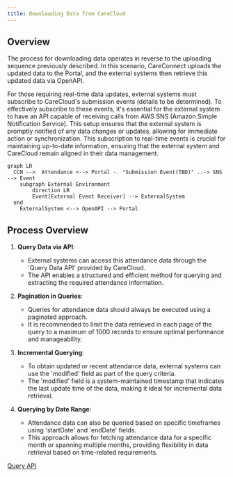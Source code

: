 ```yaml
---
title: Downloading Data from CareCloud
---
```


## Overview

The process for downloading data operates in reverse to the uploading sequence previously described. In this scenario,
CareConnect uploads the updated data to the Portal, and the external systems then retrieve this updated data via
OpenAPI.

For those requiring real-time data updates, external systems must subscribe to CareCloud's submission events (details to
be determined). To effectively subscribe to these events, it's essential for the external system to have an API capable
of receiving calls from AWS SNS (Amazon Simple Notification Service). This setup ensures that the external system is
promptly notified of any data changes or updates, allowing for immediate action or synchronization. This subscription to
real-time events is crucial for maintaining up-to-date information, ensuring that the external system and CareCloud
remain aligned in their data management.

```
graph LR
  CCN -->  Attendance <--> Portal -. "Submission Event(TBD)" ..-> SNS --> Event
	subgraph External Environment
		direction LR
		Event[External Event Receiver] --> ExternalSystem
  end
	ExternalSystem <--> OpenAPI --> Portal
```

## Process Overview

1. **Query Data via API**:

   - External systems can access this attendance data through the 'Query Data API' provided by CareCloud.
   - The API enables a structured and efficient method for querying and extracting the required attendance information.

2. **Pagination in Queries**:

   - Queries for attendance data should always be executed using a paginated approach.
   - It is recommended to limit the data retrieved in each page of the query to a maximum of 1000 records to ensure
     optimal performance and manageability.

3. **Incremental Querying**:

   - To obtain updated or recent attendance data, external systems can use the 'modified' field as part of the query
     criteria.
   - The 'modified' field is a system-maintained timestamp that indicates the last update time of the data, making it
     ideal for incremental data retrieval.

4. **Querying by Date Range**:
   - Attendance data can also be queried based on specific timeframes using 'startDate' and 'endDate' fields.
   - This approach allows for fetching attendance data for a specific month or spanning multiple months, providing
     flexibility in data retrieval based on time-related requirements.

<seealso>
    <category ref="related">
        <a href="Query-Data.md">Query API</a>
   </category>
</seealso>
